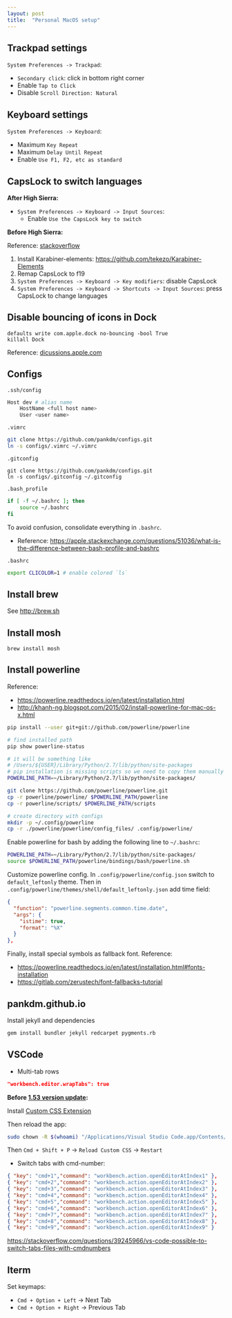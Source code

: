 ```yaml
---
layout: post
title:  "Personal MacOS setup"
---
```


## Trackpad settings

`System Preferences -> Trackpad`:

* `Secondary click`: click in bottom right corner
* Enable `Tap to Click`
* Disable `Scroll Direction: Natural`

## Keyboard settings

`System Preferences -> Keyboard`:

* Maximum `Key Repeat`
* Maximum `Delay Until Repeat`
* Enable `Use F1, F2, etc as standard`


## CapsLock to switch languages

**After High Sierra:**

* `System Preferences -> Keyboard -> Input Sources`:
  * Enable `Use the CapsLock key to switch`

**Before High Sierra:**


Reference: [stackoverflow](http://apple.stackexchange.com/questions/256342/use-caps-lock-to-switch-to-and-from-languages-on-sierra)


1. Install Karabiner-elements: <https://github.com/tekezo/Karabiner-Elements>
2. Remap CapsLock to f19
3. `System Preferences -> Keyboard -> Key modifiers`: disable CapsLock
4. `System Preferences -> Keyboard -> Shortcuts -> Input Sources`:
press CapsLock to change languages

## Disable bouncing of icons in Dock

```
defaults write com.apple.dock no-bouncing -bool True
killall Dock
```

Reference: [dicussions.apple.com](https://discussions.apple.com/thread/7641571)

## Configs

`.ssh/config`

```bash
Host dev # alias name
    HostName <full host name>
    User <user name>
```

`.vimrc`

```bash
git clone https://github.com/pankdm/configs.git
ln -s configs/.vimrc ~/.vimrc
```

`.gitconfig`

```
git clone https://github.com/pankdm/configs.git
ln -s configs/.gitconfig ~/.gitconfig
```

`.bash_profile`

```bash
if [ -f ~/.bashrc ]; then
    source ~/.bashrc
fi
```

To avoid confusion, consolidate everything in `.bashrc`.

* Reference: <https://apple.stackexchange.com/questions/51036/what-is-the-difference-between-bash-profile-and-bashrc>


`.bashrc`

```bash
export CLICOLOR=1 # enable colored `ls`
```


## Install brew

See <http://brew.sh>


## Install mosh

```
brew install mosh
```

## Install powerline

Reference:

* <https://powerline.readthedocs.io/en/latest/installation.html>
* <http://khanh-ng.blogspot.com/2015/02/install-powerline-for-mac-os-x.html>

```bash
pip install --user git+git://github.com/powerline/powerline

# find installed path
pip show powerline-status

# it will be something like
# /Users/${USER}/Library/Python/2.7/lib/python/site-packages
# pip installation is missing scripts so we need to copy them manually
POWERLINE_PATH=~/Library/Python/2.7/lib/python/site-packages/

git clone https://github.com/powerline/powerline.git
cp -r powerline/powerline/ $POWERLINE_PATH/powerline
cp -r powerline/scripts/ $POWERLINE_PATH/scripts

# create directory with configs
mkdir -p ~/.config/powerline
cp -r ./powerline/powerline/config_files/ .config/powerline/
```

Enable powerline for bash by adding the following line to `~/.bashrc`:

```bash
POWERLINE_PATH=~/Library/Python/2.7/lib/python/site-packages/
source $POWERLINE_PATH/powerline/bindings/bash/powerline.sh
```

Customize powerline config. In `.config/powerline/config.json` switch to `default_leftonly` theme.
Then in `.config/powerline/themes/shell/default_leftonly.json` add time field:

```json
{
  "function": "powerline.segments.common.time.date",
  "args": {
    "istime": true,
    "format": "%X"
  }
},
```


Finally, install special symbols as fallback font. Reference:

* <https://powerline.readthedocs.io/en/latest/installation.html#fonts-installation>
* <https://gitlab.com/zerustech/font-fallbacks-tutorial>

## pankdm.github.io

Install jekyll and dependencies

```bash
gem install bundler jekyll redcarpet pygments.rb
```


## VSCode

* Multi-tab rows

```json
"workbench.editor.wrapTabs": true
```

**Before [1.53 version update](https://github.com/Microsoft/vscode/issues/70413#issuecomment-753870712):**


Install [Custom CSS Extension](https://marketplace.visualstudio.com/items?itemName=be5invis.vscode-custom-css)

Then reload the app:

```bash
sudo chown -R $(whoami) "/Applications/Visual Studio Code.app/Contents/MacOS/Electron"
```

Then `Cmd + Shift + P` -> `Reload Custom CSS` -> `Restart`


* Switch tabs with cmd-number:


```json
{ "key": "cmd+1","command": "workbench.action.openEditorAtIndex1" },
{ "key": "cmd+2","command": "workbench.action.openEditorAtIndex2" },
{ "key": "cmd+3","command": "workbench.action.openEditorAtIndex3" },
{ "key": "cmd+4","command": "workbench.action.openEditorAtIndex4" },
{ "key": "cmd+5","command": "workbench.action.openEditorAtIndex5" },
{ "key": "cmd+6","command": "workbench.action.openEditorAtIndex6" },
{ "key": "cmd+7","command": "workbench.action.openEditorAtIndex7" },
{ "key": "cmd+8","command": "workbench.action.openEditorAtIndex8" },
{ "key": "cmd+9","command": "workbench.action.openEditorAtIndex9" }
```

<https://stackoverflow.com/questions/39245966/vs-code-possible-to-switch-tabs-files-with-cmdnumbers>

## Iterm

Set keymaps:
 * `Cmd + Option + Left` -> Next Tab
 * `Cmd + Option + Right` -> Previous Tab
